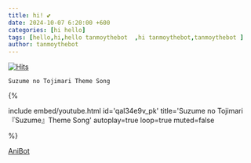 ```yaml
---
title: hi! 💕
date: 2024-10-07 6:20:00 +600
categories: [hi hello]
tags: [hello,hi,hello tanmoythebot  ,hi tanmoythebot,tanmoythebot ]     # TAG names should always be lowercase
author: tanmoythebot
---
```

[![Hits](https://hits.seeyoufarm.com/api/count/incr/badge.svg?url=https%3A%2F%2Fwww.tanmoy.xyz%2Fposts%2Fhi%2F&count_bg=%2379C83D&title_bg=%23555555&icon=&icon_color=%23E7E7E7&title=hits&edge_flat=false)](https://hits.seeyoufarm.com/api/count/incr/badge.svg?url=https%3A%2F%2Fwww.tanmoy.xyz%2Fposts%2Fhi%2F&count_bg=%2379C83D&title_bg=%23555555&icon=&icon_color=%23E7E7E7&title=hits&edge_flat=false)

```
Suzume no Tojimari Theme Song
```
{%

 include embed/youtube.html id='qal34e9v_pk'
  title='Suzume no Tojimari『Suzume』Theme Song'
  autoplay=true
  loop=true
  muted=false

%}


[AniBot](https://anibot-tanmoy.vercel.app)

<script type="text/javascript">
	atOptions = {
		'key' : 'e871afba49c531ff956e35bb52807b15',
		'format' : 'iframe',
		'height' : 250,
		'width' : 300,
		'params' : {}
	};
</script>
<script type="text/javascript" src="//gappoison.com/e871afba49c531ff956e35bb52807b15/invoke.js"></script>